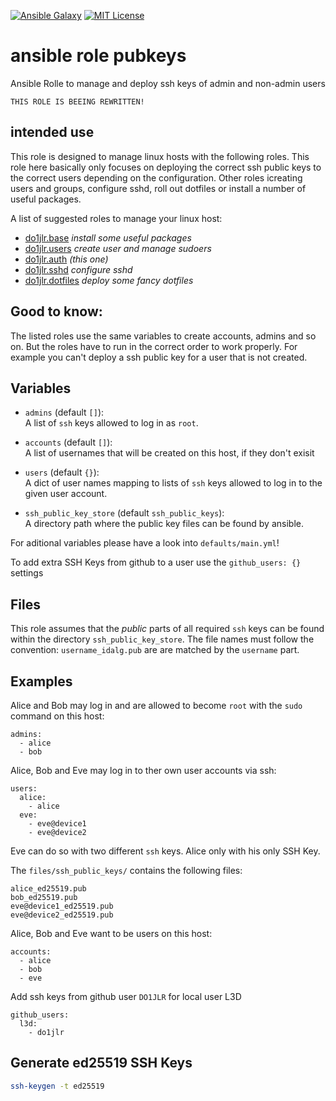 [![Ansible Galaxy](https://raw.githubusercontent.com/roles-ansible/ansible_role_auth/main/.github/galaxy.svg?sanitize=true)](https://galaxy.ansible.com/do1jlr/auth) [![MIT License](https://raw.githubusercontent.com/roles-ansible/ansible_role_auth/main/.github/license.svg?sanitize=true)](https://github.com/roles-ansible/ansible_role_auth/blob/main/LICENSE)

 ansible role pubkeys
==============================
Ansible Rolle to manage and deploy ssh keys of admin and non-admin users

```
THIS ROLE IS BEEING REWRITTEN!
```

 intended use
---------------
This role is designed to manage linux hosts with the following roles. This role here basically only focuses on deploying the correct ssh public keys to the correct users depending on the configuration.
Other roles icreating users and groups, configure sshd, roll out dotfiles or install a number of useful packages.

A list of suggested roles to manage your linux host:
 - [do1jlr.base](https://github.com/roles-ansible/ansible_role_base.git) *install some useful packages*
 - [do1jlr.users](https://github.com/roles-ansible/ansible_role_users.git) *create user and manage sudoers*
 - [do1jlr.auth](https://github.com/roles-ansible/ansible_role_auth.git) *(this one)*
 - [do1jlr.sshd](https://github.com/roles-ansible/ansible_role_sshd.git) *configure sshd*
 - [do1jlr.dotfiles](https://github.com/roles-ansible/ansible_role_dotfiles) *deploy some fancy dotfiles*

 Good to know:
---------------
The listed roles use the same variables to create accounts, admins and so on. But the roles have to run in the correct order to work properly.
For example you can't deploy a ssh public key for a user that is not created.

 Variables
---------

* ``admins`` (default ``[]``):<br/>
  A list of ``ssh`` keys allowed to log in as `root`.

* ``accounts`` (default ``[]``):<br/>
  A list of usernames that will be created on this host, if they don't exisit

* `users` (default `{}`):<br/>
  A dict of user names mapping to lists of ``ssh`` keys
  allowed to log in to the given user account.

* ``ssh_public_key_store`` (default ``ssh_public_keys``):<br/>
  A directory path where the public key files can be found by ansible.

For aditional variables please have a look into ``defaults/main.yml``!

To add extra SSH Keys from github to a user use the ``github_users: {}`` settings

 Files
-----

This role assumes that the *public* parts of all required ``ssh`` keys
can be found within the directory ``ssh_public_key_store``. The file
names must follow the convention: ``username_idalg.pub`` are are matched
by the ``username`` part.


 Examples
--------

Alice and Bob may log in and are allowed to become ``root`` with the ``sudo`` command on this host:

```
admins:
  - alice
  - bob
```

Alice, Bob and Eve may log in to ther own user accounts via ssh:
```
users:
  alice:
    - alice
  eve:
    - eve@device1
    - eve@device2
```
Eve can do so with two different `ssh` keys. Alice only with his only SSH Key.


The `files/ssh_public_keys/` contains the following files:

```
alice_ed25519.pub
bob_ed25519.pub
eve@device1_ed25519.pub
eve@device2_ed25519.pub
```

Alice, Bob and Eve want to be users on this host:
```
accounts:
  - alice
  - bob
  - eve
```

Add ssh keys from github user ``DO1JLR`` for local user L3D
```
github_users:
  l3d:
    - do1jlr
```
 Generate ed25519 SSH Keys
--------------------------------

```bash
ssh-keygen -t ed25519
```

